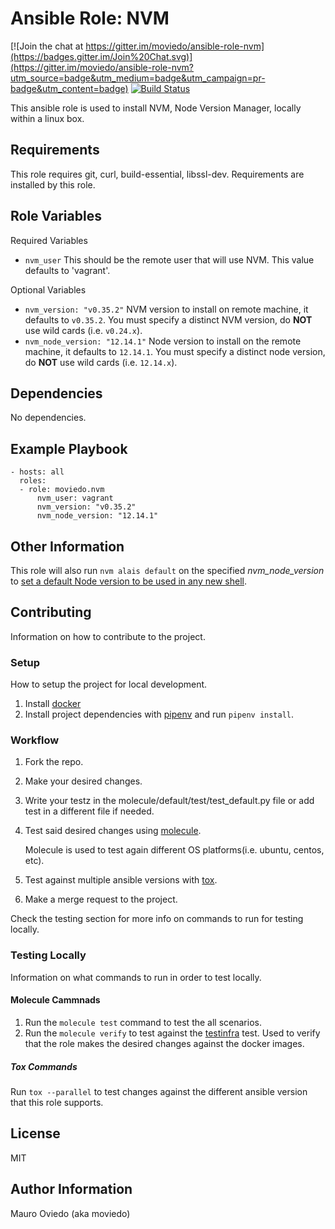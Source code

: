 Ansible Role: NVM
=========

[![Join the chat at https://gitter.im/moviedo/ansible-role-nvm](https://badges.gitter.im/Join%20Chat.svg)](https://gitter.im/moviedo/ansible-role-nvm?utm_source=badge&utm_medium=badge&utm_campaign=pr-badge&utm_content=badge)
[![Build Status](https://travis-ci.org/moviedo/ansible-role-nvm.svg?branch=develop)](https://travis-ci.org/moviedo/ansible-role-nvm)

This ansible role is used to install NVM, Node Version Manager, locally within a linux box.

Requirements
------------

This role requires git, curl, build-essential, libssl-dev. Requirements are installed by this role.

Role Variables
--------------

Required Variables

  * `nvm_user` This should be the remote user that will use NVM. This value defaults to 'vagrant'.

Optional Variables

  * `nvm_version: "v0.35.2"` NVM version to install on remote machine, it defaults to `v0.35.2`. You must specify a distinct NVM version, do **NOT** use wild cards (i.e. `v0.24.x`).
  * `nvm_node_version: "12.14.1"` Node version to install on the remote machine, it defaults to `12.14.1`. You must specify a distinct node version, do **NOT** use wild cards (i.e. `12.14.x`).

Dependencies
------------

No dependencies.

Example Playbook
----------------

    - hosts: all
      roles:
      - role: moviedo.nvm
          nvm_user: vagrant
          nvm_version: "v0.35.2"
          nvm_node_version: "12.14.1"

Other Information
-----------------

This role will also run `nvm alais default` on the specified *nvm_node_version* to [set a default Node version to be used in any new shell](https://github.com/creationix/nvm).


Contributing
-----------------

Information on how to contribute to the project.

### Setup
How to setup the project for local development.

1. Install [docker](https://docs.docker.com/docker-for-mac/install/)
1. Install project dependencies with [pipenv](https://pipenv.readthedocs.io/en/latest/) and run `pipenv install`.

### Workflow

1. Fork the repo.
1. Make your desired changes.
1. Write your testz in the molecule/default/test/test_default.py file or add test in a different file if needed.
1. Test said desired changes using [molecule](https://motlecule.readthedocs.io/en/latest/).

    Molecule is used to test again different OS platforms(i.e. ubuntu, centos, etc).

1. Test against multiple ansible versions with [tox](https://tox.readthedocs.io/en/latest/).
1. Make a merge request to the project.

Check the testing section for more info on commands to run for testing locally.

### Testing Locally

Information on what commands to run in order to test locally.

#### Molecule Cammnads

1. Run the `molecule test` command to test the all scenarios.
1. Run the `molecule verify` to test against the [testinfra](https://testinfra.readthedocs.io/en/latest/index.html) test. Used to verify that the role makes the desired changes against the docker images.

##### Tox Commands

Run `tox --parallel` to test changes against the different ansible version that this role supports.


License
-------

MIT

Author Information
------------------

Mauro Oviedo (aka moviedo)
